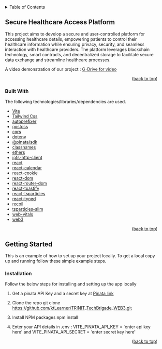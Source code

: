 <a name="readme-top"></a>

<!-- TABLE OF CONTENTS -->
<details>
  <summary>Table of Contents</summary>
  <ol>
    <li>
      <a href="#about-the-project">About</a>
      <ul>
        <li><a href="#built-with">Built With</a></li>
      </ul>
    </li>
    <li>
      <a href="#getting-started">Getting Started</a>
      <ul>
        <li><a href="#installation">Installation</a></li>
      </ul>
    </li>

  </ol>
</details>



<!-- ABOUT THE PROJECT -->
##  Secure Healthcare Access Platform



This project aims to develop a secure and user-controlled platform for accessing healthcare details, empowering patients to control their healthcare information while ensuring privacy, security, and seamless interaction with healthcare providers. The platform leverages blockchain technology, smart contracts, and decentralized storage to facilitate secure data exchange and streamline healthcare processes.

A video demonstration of our project : [G-Drive for video](https://drive.google.com/drive/folders/1S43WlQKL9wnVXQIzN-5oUjcZFvougJWI?usp=sharing)

<p align="right">(<a href="#readme-top">back to top</a>)</p>



### Built With

The following technologies/libraries/dependencies are used.

- [Vite](https://vitejs.dev/)
- [Tailwind Css](https://tailwindcss.com/)
- [autoprefixer](https://www.npmjs.com/package/autoprefixer)
- [postcss](https://www.npmjs.com/package/postcss)
- [cors](https://www.npmjs.com/package/dotenv)
- [dotenv](https://www.npmjs.com/package/dotenv)
- [@pinata/sdk](https://www.npmjs.com/package/@pinata/sdk)
- [classnames](https://www.npmjs.com/package/classnames)
- [ethers](https://www.npmjs.com/package/ethers)
- [ipfs-http-client](https://www.npmjs.com/package/ipfs-http-client)
- [react](https://www.npmjs.com/package/react)
- [react-calendar](https://www.npmjs.com/package/react-calendar)
- [react-cookie](https://www.npmjs.com/package/react-cookie)
- [react-dom](<https://www.npmjs.com/package/react-dom>)
- [react-router-dom](https://www.npmjs.com/package/react-router-dom)
- [react-toastify](https://www.npmjs.com/package/react-toastify)
- [react-tsparticles](https://www.npmjs.com/package/react-tsparticles)
- [react-typed](https://www.npmjs.com/package/react-typed)
- [recoil](https://www.npmjs.com/package/recoil)
- [tsparticles-slim](https://www.npmjs.com/package/tsparticles-slim)
- [web-vitals](https://www.npmjs.com/package/web-vitals)
- [web3](https://web3js.readthedocs.io/)

<p align="right">(<a href="#readme-top">back to top</a>)</p>


<!-- GETTING STARTED -->
## Getting Started

This is an example of how to set up your project locally.
To get a local copy up and running follow these simple example steps.



### Installation

Follow the below steps for installing and setting up the app locally

1. Get a pinata API Key and a secret key at [Pinata link](https://www.pinata.cloud/)
2. Clone the repo
   git clone https://github.com/ktLearner/TRINIT_TechBrigade_WEB3.git
   
3. Install NPM packages
   npm install
   
4. Enter your API details in .env :
VITE_PINATA_API_KEY = 'enter api key here' and
VITE_PINATA_API_SECRET = 'enter secret key here'
   

<p align="right">(<a href="#readme-top">back to top</a>)</p>

